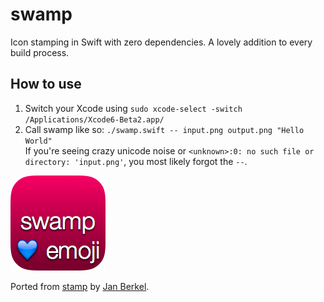 # swamp

Icon stamping in Swift with zero dependencies. A lovely addition to every build
process.

## How to use


1. Switch your Xcode using `sudo xcode-select -switch /Applications/Xcode6-Beta2.app/`
2. Call swamp like so: `./swamp.swift -- input.png output.png "Hello World"`  
   If you're seeing crazy unicode noise or `<unknown>:0: no such file or directory: 'input.png'`, you most likely forgot the `--`.

<img src="./example.png">

Ported from [stamp](https://github.com/jberkel/stamp) by [Jan
Berkel](https://github.com/jberkel).

